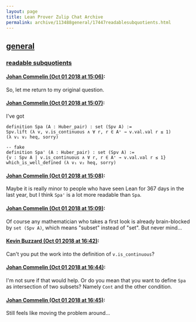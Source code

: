 ```yaml
---
layout: page
title: Lean Prover Zulip Chat Archive 
permalink: archive/113488general/17447readablesubquotients.html
---
```


## [general](index.html)
### [readable subquotients](17447readablesubquotients.html)

#### [Johan Commelin (Oct 01 2018 at 15:06)](https://leanprover.zulipchat.com/#narrow/stream/113488-general/topic/readable%20subquotients/near/134968883):
So, let me return to my original question.

#### [Johan Commelin (Oct 01 2018 at 15:07)](https://leanprover.zulipchat.com/#narrow/stream/113488-general/topic/readable%20subquotients/near/134968900):
I've got
```lean
definition Spa (A : Huber_pair) : set (Spv A) :=
Spv.lift (λ v, v.is_continuous ∧ ∀ r, r ∈ A⁺ → v.val.val r ≤ 1)
(λ v₁ v₂ heq, sorry)

-- fake
definition Spa' (A : Huber_pair) : set (Spv A) :=
{v : Spv A | v.is_continuous ∧ ∀ r, r ∈ A⁺ → v.val.val r ≤ 1}
which_is_well_defined (λ v₁ v₂ heq, sorry)
```

#### [Johan Commelin (Oct 01 2018 at 15:08)](https://leanprover.zulipchat.com/#narrow/stream/113488-general/topic/readable%20subquotients/near/134968965):
Maybe it is really minor to people who have seen Lean for 367 days in the last year, but I think `Spa'` is a lot more readable than `Spa`.

#### [Johan Commelin (Oct 01 2018 at 15:09)](https://leanprover.zulipchat.com/#narrow/stream/113488-general/topic/readable%20subquotients/near/134969006):
Of course any mathematician who takes a first look is already brain-blocked by `set (Spv A)`, which means "subset" instead of "set". But never mind...

#### [Kevin Buzzard (Oct 01 2018 at 16:42)](https://leanprover.zulipchat.com/#narrow/stream/113488-general/topic/readable%20subquotients/near/134974894):
Can't you put the work into the definition of `v.is_continuous`?

#### [Johan Commelin (Oct 01 2018 at 16:44)](https://leanprover.zulipchat.com/#narrow/stream/113488-general/topic/readable%20subquotients/near/134975038):
I'm not sure if that would help. Or do you mean that you want to define `Spa` as intersection of two subsets? Namely `Cont` and the other condition.

#### [Johan Commelin (Oct 01 2018 at 16:45)](https://leanprover.zulipchat.com/#narrow/stream/113488-general/topic/readable%20subquotients/near/134975061):
Still feels like moving the problem around...

